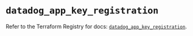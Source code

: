 # `datadog_app_key_registration`

Refer to the Terraform Registry for docs: [`datadog_app_key_registration`](https://registry.terraform.io/providers/datadog/datadog/3.75.0/docs/resources/app_key_registration).

